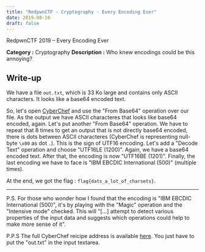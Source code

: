 ```yaml
---
title: "RedpwnCTF - Cryptography - Every Encoding Ever"
date: 2019-08-16
draft: false
---
```


 RedpwnCTF 2019 – Every Encoding Ever

**Category :** Cryptography
**Description :** Who knew encodings could be this annoying?

## Write-up

We have a file ```out.txt```, which is 33 Ko large and contains only ASCII characters. It looks like a base64 encoded text.

So, let's open [CyberChef](https://gchq.github.io/) and use the "From Base64" operation over our file. As the output we have ASCII characteres that looks like base64 encoded, again. Let's put another "From Base64" operation. We have to repeat that 8 times to get an output that is not directly base64 encoded, there is dots between ASCII characteres (CyberChef is representing null-byte ```\x00``` as dot ```.```). This is the sign of UTF16 encoding. Let's add a "Decode Text" operation and choose "UTF16LE (1200)". Again, we have a base64 encoded text. After that, the encoding is now "UTF16BE (1201)". Finally, the last encoding we have to face is "IBM EBCDIC International (500)" (multiple times).

At the end, we got the flag : ```flag{dats_a_lot_of_charsets}```.

---

P.S. For those who wonder how I found that the encoding is "IBM EBCDIC International (500)", it's by playing with the "Magic" operation and the "Intensive mode" checked. This will "[...] attempt to detect various properties of the input data and suggests which operations could help to make more sense of it".

P.P.S The full CyberChef reicipe address is available [here](http://tiny.cc/ctfpbz). You just have to put the "out.txt" in the input textarea.
